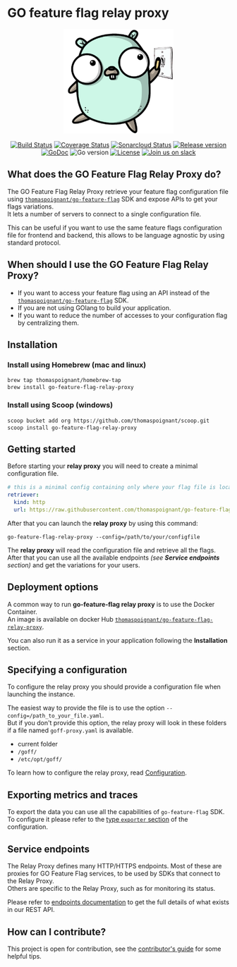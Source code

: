 # GO feature flag relay proxy
<p align="center">
  <img width="250" height="238" src="logo.png" alt="go-feature-flag logo" />
</p>

<p align="center">
    <a href="https://github.com/thomaspoignant/go-feature-flag-relay-proxy/actions/workflows/ci.yml"><img src="https://github.com/thomaspoignant/go-feature-flag-relay-proxy/actions/workflows/ci.yml/badge.svg" alt="Build Status" /></a>
    <a href="https://coveralls.io/github/thomaspoignant/go-feature-flag-relay-proxy"><img src="https://coveralls.io/repos/github/thomaspoignant/go-feature-flag-relay-proxy/badge.svg" alt="Coverage Status" /></a>
    <a href="https://sonarcloud.io/dashboard?id=thomaspoignant_go-feature-flag-relay-proxy"><img src="https://sonarcloud.io/api/project_badges/measure?project=thomaspoignant_go-feature-flag-relay-proxy&metric=alert_status" alt="Sonarcloud Status" /></a>
    <a href="https://github.com/thomaspoignant/go-feature-flag-relay-proxy/releases"><img src="https://img.shields.io/github/v/release/thomaspoignant/go-feature-flag-relay-proxy" alt="Release version" /></a>
    <a href="https://pkg.go.dev/github.com/thomaspoignant/go-feature-flag-relay-proxy"><img src="https://godoc.org/github.com/thomaspoignant/go-feature-flag-relay-proxy?status.svg" alt="GoDoc" /></a>
    <img src="https://img.shields.io/github/go-mod/go-version/thomaspoignant/go-feature-flag-relay-proxy?logo=go%20version" alt="Go version"/>
    <a href="LICENSE"><img src="https://img.shields.io/github/license/thomaspoignant/go-feature-flag-relay-proxy" alt="License"/></a>
    <a href="https://gophers.slack.com/messages/go-feature-flag"><img src="https://img.shields.io/badge/join-us%20on%20slack-gray.svg?longCache=true&logo=slack&colorB=green" alt="Join us on slack"></a> 
</p>

## What does the GO Feature Flag Relay Proxy do?
The GO Feature Flag Relay Proxy retrieve your feature flag configuration file using [`thomaspoignant/go-feature-flag`](https://github.com/thomaspoignant/go-feature-flag) SDK and expose APIs to get your flags variations.  
It lets a number of servers to connect to a single configuration file.

This can be useful if you want to use the same feature flags configuration file for frontend and backend, this allows to be language agnostic by using standard protocol.


## When should I use the GO Feature Flag Relay Proxy?
- If you want to access your feature flag using an API instead of the [`thomaspoignant/go-feature-flag`](https://github.com/thomaspoignant/go-feature-flag) SDK.
- If you are not using GOlang to build your application.
- If you want to reduce the number of accesses to your configuration flag by centralizing them.
<!-- - If you are using any SDKs that connect to the Relay Proxy. -->

## Installation
### Install using Homebrew (mac and linux)
```shell
brew tap thomaspoignant/homebrew-tap
brew install go-feature-flag-relay-proxy
```

### Install using Scoop (windows)
```shell
scoop bucket add org https://github.com/thomaspoignant/scoop.git
scoop install go-feature-flag-relay-proxy
```

## Getting started

Before starting your **relay proxy** you will need to create a minimal configuration file.  

```yaml
# this is a minimal config containing only where your flag file is located 
retriever:
  kind: http
  url: https://raw.githubusercontent.com/thomaspoignant/go-feature-flag/main/examples/file/flags.yaml
```

After that you can launch the **relay proxy** by using this command:
```shell
go-feature-flag-relay-proxy --config=/path/to/your/configfile
```

The **relay proxy** will read the configuration file and retrieve all the flags.    
After that you can use all the available endpoints _(see **Service endpoints** section)_ and get the variations for your users.


## Deployment options

A common way to run **go-feature-flag relay proxy** is to use the Docker Container.  
An image is available on docker Hub [`thomaspoignant/go-feature-flag-relay-proxy`](https://hub.docker.com/r/thomaspoignant/go-feature-flag-relay-proxy).

You can also run it as a service in your application following the **Installation** section.

## Specifying a configuration

To configure the relay proxy you should provide a configuration file when launching the instance.

The easiest way to provide the file is to use the option `--config=/path_to_your_file.yaml`.  
But if you don't provide this option, the relay proxy will look in these folders if a file named `goff-proxy.yaml` is available.

- current folder
- `/goff/`
- `/etc/opt/goff/`

To learn how to configure the relay proxy, read [Configuration](docs/configuration.md).

## Exporting metrics and traces

To export the data you can use all the capabilities of `go-feature-flag` SDK.  
To configure it please refer to the [type `exporter` section](docs/configuration.md#exporter) of the configuration.


## Service endpoints
The Relay Proxy defines many HTTP/HTTPS endpoints. 
Most of these are proxies for GO Feature Flag services, to be used by SDKs that connect to the Relay Proxy.  
Others are specific to the Relay Proxy, such as for monitoring its status.

Please refer to [endpoints documentation](docs/endpoints.md) to get the full details of what exists in our REST API.

## How can I contribute?
This project is open for contribution, see the [contributor's guide](CONTRIBUTING.md) for some helpful tips.
